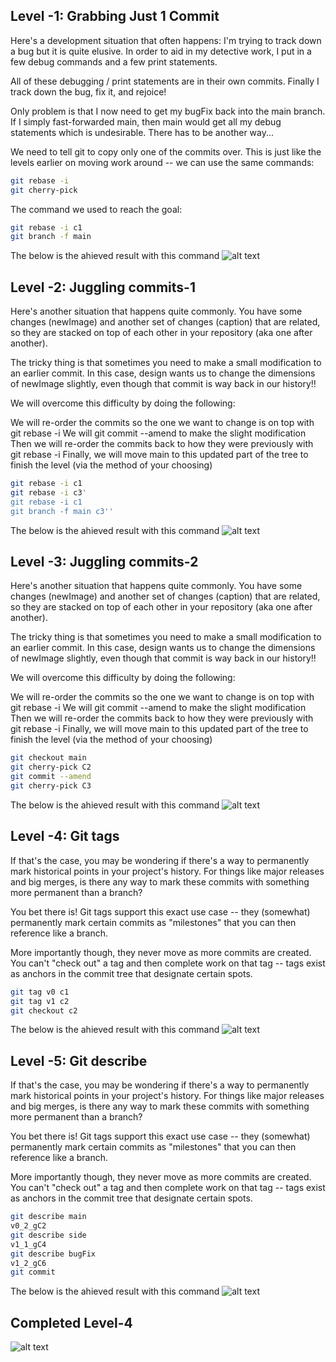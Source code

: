 ## Level -1: Grabbing Just 1 Commit

Here's a development situation that often happens: I'm trying to track down a bug but it is quite elusive. In order to aid in my detective work, I put in a few debug commands and a few print statements.

All of these debugging / print statements are in their own commits. Finally I track down the bug, fix it, and rejoice!

Only problem is that I now need to get my bugFix back into the main branch. If I simply fast-forwarded main, then main would get all my debug statements which is undesirable. There has to be another way...

We need to tell git to copy only one of the commits over. This is just like the levels earlier on moving work around -- we can use the same commands:

```bash
git rebase -i
git cherry-pick
```

The command we used to reach the goal:

```bash
git rebase -i c1
git branch -f main
```

The below is the ahieved result with this command
![alt text](https://res.cloudinary.com/dhdyhdvxd/image/upload/v1739947651/4_1_omlbwy.png)

## Level -2: Juggling commits-1

Here's another situation that happens quite commonly. You have some changes (newImage) and another set of changes (caption) that are related, so they are stacked on top of each other in your repository (aka one after another).

The tricky thing is that sometimes you need to make a small modification to an earlier commit. In this case, design wants us to change the dimensions of newImage slightly, even though that commit is way back in our history!!

We will overcome this difficulty by doing the following:

We will re-order the commits so the one we want to change is on top with git rebase -i
We will git commit --amend to make the slight modification
Then we will re-order the commits back to how they were previously with git rebase -i
Finally, we will move main to this updated part of the tree to finish the level (via the method of your choosing)

```bash
git rebase -i c1
git rebase -i c3'
git rebase -i c1
git branch -f main c3''
```

The below is the ahieved result with this command
![alt text](https://res.cloudinary.com/dhdyhdvxd/image/upload/v1739948215/4_2_wdgwd9.png)

## Level -3: Juggling commits-2

Here's another situation that happens quite commonly. You have some changes (newImage) and another set of changes (caption) that are related, so they are stacked on top of each other in your repository (aka one after another).

The tricky thing is that sometimes you need to make a small modification to an earlier commit. In this case, design wants us to change the dimensions of newImage slightly, even though that commit is way back in our history!!

We will overcome this difficulty by doing the following:

We will re-order the commits so the one we want to change is on top with git rebase -i
We will git commit --amend to make the slight modification
Then we will re-order the commits back to how they were previously with git rebase -i
Finally, we will move main to this updated part of the tree to finish the level (via the method of your choosing)

```bash
git checkout main
git cherry-pick C2
git commit --amend
git cherry-pick C3
```

The below is the ahieved result with this command
![alt text](https://res.cloudinary.com/dhdyhdvxd/image/upload/v1739947651/4_3_gka6jj.png)

## Level -4: Git tags

If that's the case, you may be wondering if there's a way to permanently mark historical points in your project's history. For things like major releases and big merges, is there any way to mark these commits with something more permanent than a branch?

You bet there is! Git tags support this exact use case -- they (somewhat) permanently mark certain commits as "milestones" that you can then reference like a branch.

More importantly though, they never move as more commits are created. You can't "check out" a tag and then complete work on that tag -- tags exist as anchors in the commit tree that designate certain spots.

```bash
git tag v0 c1
git tag v1 c2
git checkout c2
```

The below is the ahieved result with this command
![alt text](https://res.cloudinary.com/dhdyhdvxd/image/upload/v1739948303/4_4_a9ix1x.png)

## Level -5: Git describe

If that's the case, you may be wondering if there's a way to permanently mark historical points in your project's history. For things like major releases and big merges, is there any way to mark these commits with something more permanent than a branch?

You bet there is! Git tags support this exact use case -- they (somewhat) permanently mark certain commits as "milestones" that you can then reference like a branch.

More importantly though, they never move as more commits are created. You can't "check out" a tag and then complete work on that tag -- tags exist as anchors in the commit tree that designate certain spots.

```bash
git describe main
v0_2_gC2
git describe side
v1_1_gC4
git describe bugFix
v1_2_gC6
git commit
```

The below is the ahieved result with this command
![alt text](https://res.cloudinary.com/dhdyhdvxd/image/upload/v1739947651/4_5_hfwtev.png)

## Completed Level-4

![alt text](https://res.cloudinary.com/dhdyhdvxd/image/upload/v1739948590/level4_hzswus.png)
